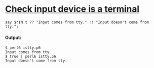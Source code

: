[1]: http://rosettacode.org/wiki/Check_input_device_is_a_terminal

# [Check input device is a terminal][1]

```perl6
say $*IN.t ?? "Input comes from tty." !! "Input doesn't come from tty.";
```

#### Output:
```
$ perl6 istty.p6
Input comes from tty.
$ true | perl6 istty.p6
Input doesn't come from tty.
```
